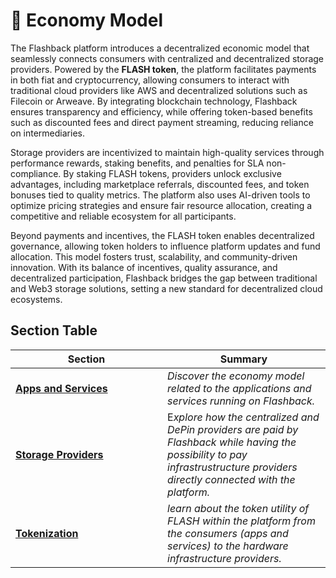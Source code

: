# 🏦 Economy Model

The Flashback platform introduces a decentralized economic model that seamlessly connects consumers with centralized and decentralized storage providers. Powered by the **FLASH token**, the platform facilitates payments in both fiat and cryptocurrency, allowing consumers to interact with traditional cloud providers like AWS and decentralized solutions such as Filecoin or Arweave. By integrating blockchain technology, Flashback ensures transparency and efficiency, while offering token-based benefits such as discounted fees and direct payment streaming, reducing reliance on intermediaries.

Storage providers are incentivized to maintain high-quality services through performance rewards, staking benefits, and penalties for SLA non-compliance. By staking FLASH tokens, providers unlock exclusive advantages, including marketplace referrals, discounted fees, and token bonuses tied to quality metrics. The platform also uses AI-driven tools to optimize pricing strategies and ensure fair resource allocation, creating a competitive and reliable ecosystem for all participants.

Beyond payments and incentives, the FLASH token enables decentralized governance, allowing token holders to influence platform updates and fund allocation. This model fosters trust, scalability, and community-driven innovation. With its balance of incentives, quality assurance, and decentralized participation, Flashback bridges the gap between traditional and Web3 storage solutions, setting a new standard for decentralized cloud ecosystems.

## Section Table

<table><thead><tr><th width="227">Section</th><th>Summary</th></tr></thead><tbody><tr><td><a href="apps-and-services.md"><strong>Apps and Services</strong></a></td><td><em>Discover the economy model related to the applications and services running on Flashback.</em></td></tr><tr><td><a href="storage-providers.md"><strong>Storage Providers</strong></a></td><td>E<em>xplore how the centralized and DePin providers are paid by Flashback while having the possibility to pay infrastrustructure providers directly connected with the platform.</em></td></tr><tr><td><a href="tokenization.md"><strong>Tokenization</strong></a></td><td><em>learn about the token utility of FLASH  within the platform from the consumers (apps and services) to the hardware infrastructure providers.</em></td></tr></tbody></table>

